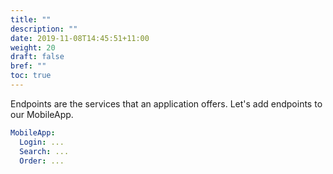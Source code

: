 ```yaml
---
title: ""
description: ""
date: 2019-11-08T14:45:51+11:00
weight: 20
draft: false
bref: ""
toc: true
---
```

Endpoints are the services that an application offers. Let's add endpoints to our MobileApp.

```yaml
MobileApp:
  Login: ...
  Search: ...
  Order: ...
```